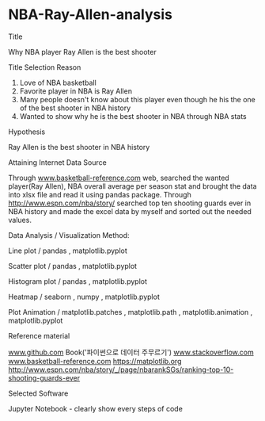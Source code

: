 # NBA-Ray-Allen-analysis
Title

Why NBA player Ray Allen is the best shooter

Title Selection Reason

1) Love of NBA basketball
2) Favorite player in NBA is Ray Allen
3) Many people doesn't know about this player even though he his the one of the best shooter in NBA history
4) Wanted to show why he is the best shooter in NBA through NBA stats

Hypothesis

Ray Allen is the best shooter in NBA history

Attaining Internet Data Source

Through www.basketball-reference.com web, searched the wanted player(Ray Allen), NBA overall average per season stat and brought the data into xlsx file and read it using  pandas package.
Through http://www.espn.com/nba/story/ searched top ten shooting guards ever in NBA history and made the excel data by myself and sorted out the needed values.

Data Analysis / Visualization Method:


Line plot / pandas , matplotlib.pyplot

Scatter plot / pandas , matplotlib.pyplot 

Histogram plot / pandas , matplotlib.pyplot

Heatmap / seaborn , numpy , matplotlib.pyplot

Plot Animation / matplotlib.patches , matplotlib.path , matplotlib.animation , matplotlib.pyplot


Reference material

www.github.com
Book('파이썬으로 데이터 주무르기')
www.stackoverflow.com
www.basketball-reference.com
https://matplotlib.org
http://www.espn.com/nba/story/_/page/nbarankSGs/ranking-top-10-shooting-guards-ever

Selected Software

Jupyter Notebook - clearly show every steps of code
